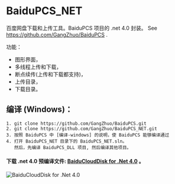 # BaiduPCS_NET
百度网盘下载和上传工具。BaiduPCS 项目的 .net 4.0 封装。 See https://github.com/GangZhuo/BaiduPCS .

功能：
* 图形界面，
* 多线程上传和下载，
* 断点续传(上传和下载都支持)，
* 上传目录，
* 下载目录。

## 编译 (Windows)：
    1. git clone https://github.com/GangZhuo/BaiduPCS.git
    2. git clone https://github.com/GangZhuo/BaiduPCS_NET.git
    3. 按照 BaiduPCS 中 [编译-windows] 的说明，使 BaiduPCS 能够编译通过
    4. 打开 BaiduPCS_NET 目录下的 BaiduPCS_NET.sln。
	   然后，先编译 BaiduPCS_DLL 项目, 然后编译其他项目。

#### 下载 .net 4.0 预编译文件: [BaiduCloudDisk for .Net 4.0] 。
![BaiduCloudDisk for .Net 4.0](https://raw.githubusercontent.com/GangZhuo/BaiduPCS_NET/master/Sample/Sample_0_FileExplorer/main-window.png)

[BaiduPCS]: https://github.com/GangZhuo/BaiduPCS
[BaiduCloudDisk for .Net 4.0]: https://sourceforge.net/projects/baidupcs/files/Windows/
[编译-windows]:   https://github.com/GangZhuo/BaiduPCS/blob/master/README.md#编译-windows
